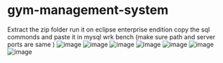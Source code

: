 # gym-management-system

Extract the zip folder 
run it on eclipse enterprise endition
copy the sql commonds and paste it in mysql wrk bench (make sure path and server ports are same )
![image](https://user-images.githubusercontent.com/82384249/232325017-9b4ae09b-54d9-48e0-bf81-edeb77bc20b9.png)
![image](https://user-images.githubusercontent.com/82384249/232325022-110574b1-f5de-4c70-a92d-58d284d48e7e.png)
![image](https://user-images.githubusercontent.com/82384249/232325025-461adb27-448d-4fb8-9953-3f9413c3e4a0.png)
![image](https://user-images.githubusercontent.com/82384249/232325032-f887dfd6-b479-4870-9288-f112e37cc238.png)
![image](https://user-images.githubusercontent.com/82384249/232325041-db22383d-6688-4d8b-a7bd-8c563c1d3c23.png)
![image](https://user-images.githubusercontent.com/82384249/232325051-d5683f40-d8fe-47f4-8381-1207dfb9cc4d.png)
![image](https://user-images.githubusercontent.com/82384249/232325058-dd1d4249-39c1-47f1-8ff4-e1bc20a709ad.png)
